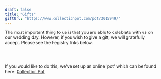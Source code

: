 ```yaml
---
draft: false
title: "Gifts"
giftUrl: "https://www.collectionpot.com/pot/3015949/"
---
```


The most important thing to us is that you are able to celebrate with us on our wedding day. However, if you wish to give a gift, we will gratefully accept. Please see the Registry links below.
<br/>
<br>


<!-- https://www.amazon.com/wedding/share/victorianobennett -->

<!-- <figure>
    <blockquote>
        <p>Your coming to our wedding is a gift</p>
        <p>Greater than rubies, or some shop-bought thing.</p>
        <p>Which brings us onto ‘presents’: tricky stuff.</p>
        <p>We won’t send out a Harrods’ Wedding List</p>
        <p>But if you had a little cash to spare,</p>
        <p>That’s what we’d like please, to help make our home.</p>
        <p>Whatever comes our way will touch our hearts,</p>
        <p>And seeing your dear faces when we say our vows.</p>
    </blockquote>
    <figcaption>-Paul Wilson, up-and-coming poetic sensation/Father of the Groom</figcaption>
</figure> -->


<br/>

If you would like to do this, we've set up an online 'pot' which can be found here: [Collection Pot](https://www.collectionpot.com/pot/3015949/)
